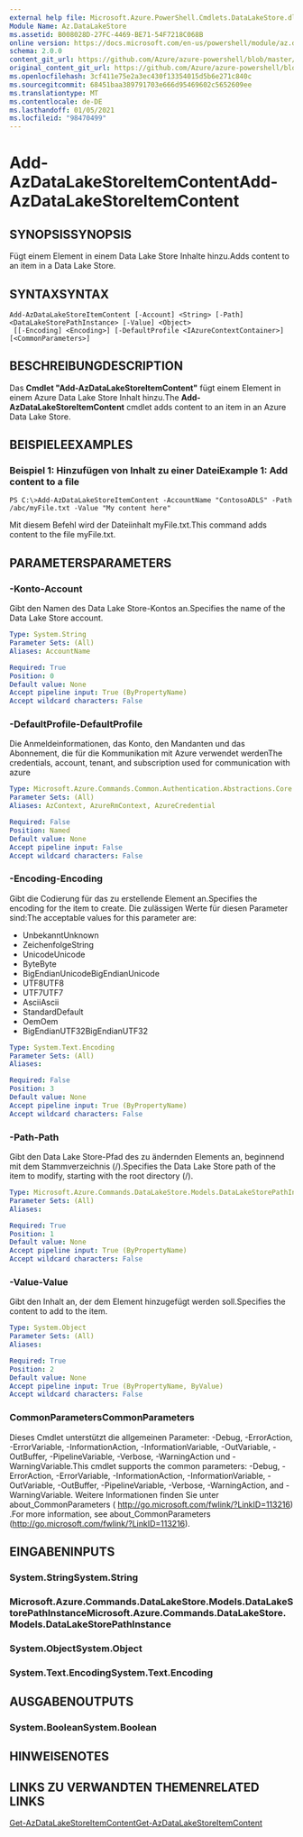 ```yaml
---
external help file: Microsoft.Azure.PowerShell.Cmdlets.DataLakeStore.dll-Help.xml
Module Name: Az.DataLakeStore
ms.assetid: B008028D-27FC-4469-BE71-54F7218C068B
online version: https://docs.microsoft.com/en-us/powershell/module/az.datalakestore/add-azdatalakestoreitemcontent
schema: 2.0.0
content_git_url: https://github.com/Azure/azure-powershell/blob/master/src/DataLakeStore/DataLakeStore/help/Add-AzDataLakeStoreItemContent.md
original_content_git_url: https://github.com/Azure/azure-powershell/blob/master/src/DataLakeStore/DataLakeStore/help/Add-AzDataLakeStoreItemContent.md
ms.openlocfilehash: 3cf411e75e2a3ec430f13354015d5b6e271c840c
ms.sourcegitcommit: 68451baa389791703e666d95469602c5652609ee
ms.translationtype: MT
ms.contentlocale: de-DE
ms.lasthandoff: 01/05/2021
ms.locfileid: "98470499"
---
```

# <span data-ttu-id="75c2d-101">Add-AzDataLakeStoreItemContent</span><span class="sxs-lookup"><span data-stu-id="75c2d-101">Add-AzDataLakeStoreItemContent</span></span>

## <span data-ttu-id="75c2d-102">SYNOPSIS</span><span class="sxs-lookup"><span data-stu-id="75c2d-102">SYNOPSIS</span></span>
<span data-ttu-id="75c2d-103">Fügt einem Element in einem Data Lake Store Inhalte hinzu.</span><span class="sxs-lookup"><span data-stu-id="75c2d-103">Adds content to an item in a Data Lake Store.</span></span>

## <span data-ttu-id="75c2d-104">SYNTAX</span><span class="sxs-lookup"><span data-stu-id="75c2d-104">SYNTAX</span></span>

```
Add-AzDataLakeStoreItemContent [-Account] <String> [-Path] <DataLakeStorePathInstance> [-Value] <Object>
 [[-Encoding] <Encoding>] [-DefaultProfile <IAzureContextContainer>] [<CommonParameters>]
```

## <span data-ttu-id="75c2d-105">BESCHREIBUNG</span><span class="sxs-lookup"><span data-stu-id="75c2d-105">DESCRIPTION</span></span>
<span data-ttu-id="75c2d-106">Das **Cmdlet "Add-AzDataLakeStoreItemContent"** fügt einem Element in einem Azure Data Lake Store Inhalt hinzu.</span><span class="sxs-lookup"><span data-stu-id="75c2d-106">The **Add-AzDataLakeStoreItemContent** cmdlet adds content to an item in an Azure Data Lake Store.</span></span>

## <span data-ttu-id="75c2d-107">BEISPIELE</span><span class="sxs-lookup"><span data-stu-id="75c2d-107">EXAMPLES</span></span>

### <span data-ttu-id="75c2d-108">Beispiel 1: Hinzufügen von Inhalt zu einer Datei</span><span class="sxs-lookup"><span data-stu-id="75c2d-108">Example 1: Add content to a file</span></span>
```
PS C:\>Add-AzDataLakeStoreItemContent -AccountName "ContosoADLS" -Path /abc/myFile.txt -Value "My content here"
```

<span data-ttu-id="75c2d-109">Mit diesem Befehl wird der Dateiinhalt myFile.txt.</span><span class="sxs-lookup"><span data-stu-id="75c2d-109">This command adds content to the file myFile.txt.</span></span>

## <span data-ttu-id="75c2d-110">PARAMETERS</span><span class="sxs-lookup"><span data-stu-id="75c2d-110">PARAMETERS</span></span>

### <span data-ttu-id="75c2d-111">-Konto</span><span class="sxs-lookup"><span data-stu-id="75c2d-111">-Account</span></span>
<span data-ttu-id="75c2d-112">Gibt den Namen des Data Lake Store-Kontos an.</span><span class="sxs-lookup"><span data-stu-id="75c2d-112">Specifies the name of the Data Lake Store account.</span></span>

```yaml
Type: System.String
Parameter Sets: (All)
Aliases: AccountName

Required: True
Position: 0
Default value: None
Accept pipeline input: True (ByPropertyName)
Accept wildcard characters: False
```

### <span data-ttu-id="75c2d-113">-DefaultProfile</span><span class="sxs-lookup"><span data-stu-id="75c2d-113">-DefaultProfile</span></span>
<span data-ttu-id="75c2d-114">Die Anmeldeinformationen, das Konto, den Mandanten und das Abonnement, die für die Kommunikation mit Azure verwendet werden</span><span class="sxs-lookup"><span data-stu-id="75c2d-114">The credentials, account, tenant, and subscription used for communication with azure</span></span>

```yaml
Type: Microsoft.Azure.Commands.Common.Authentication.Abstractions.Core.IAzureContextContainer
Parameter Sets: (All)
Aliases: AzContext, AzureRmContext, AzureCredential

Required: False
Position: Named
Default value: None
Accept pipeline input: False
Accept wildcard characters: False
```

### <span data-ttu-id="75c2d-115">-Encoding</span><span class="sxs-lookup"><span data-stu-id="75c2d-115">-Encoding</span></span>
<span data-ttu-id="75c2d-116">Gibt die Codierung für das zu erstellende Element an.</span><span class="sxs-lookup"><span data-stu-id="75c2d-116">Specifies the encoding for the item to create.</span></span>
<span data-ttu-id="75c2d-117">Die zulässigen Werte für diesen Parameter sind:</span><span class="sxs-lookup"><span data-stu-id="75c2d-117">The acceptable values for this parameter are:</span></span>
- <span data-ttu-id="75c2d-118">Unbekannt</span><span class="sxs-lookup"><span data-stu-id="75c2d-118">Unknown</span></span>
- <span data-ttu-id="75c2d-119">Zeichenfolge</span><span class="sxs-lookup"><span data-stu-id="75c2d-119">String</span></span>
- <span data-ttu-id="75c2d-120">Unicode</span><span class="sxs-lookup"><span data-stu-id="75c2d-120">Unicode</span></span>
- <span data-ttu-id="75c2d-121">Byte</span><span class="sxs-lookup"><span data-stu-id="75c2d-121">Byte</span></span>
- <span data-ttu-id="75c2d-122">BigEndianUnicode</span><span class="sxs-lookup"><span data-stu-id="75c2d-122">BigEndianUnicode</span></span>
- <span data-ttu-id="75c2d-123">UTF8</span><span class="sxs-lookup"><span data-stu-id="75c2d-123">UTF8</span></span>
- <span data-ttu-id="75c2d-124">UTF7</span><span class="sxs-lookup"><span data-stu-id="75c2d-124">UTF7</span></span>
- <span data-ttu-id="75c2d-125">Ascii</span><span class="sxs-lookup"><span data-stu-id="75c2d-125">Ascii</span></span>
- <span data-ttu-id="75c2d-126">Standard</span><span class="sxs-lookup"><span data-stu-id="75c2d-126">Default</span></span>
- <span data-ttu-id="75c2d-127">Oem</span><span class="sxs-lookup"><span data-stu-id="75c2d-127">Oem</span></span>
- <span data-ttu-id="75c2d-128">BigEndianUTF32</span><span class="sxs-lookup"><span data-stu-id="75c2d-128">BigEndianUTF32</span></span>

```yaml
Type: System.Text.Encoding
Parameter Sets: (All)
Aliases:

Required: False
Position: 3
Default value: None
Accept pipeline input: True (ByPropertyName)
Accept wildcard characters: False
```

### <span data-ttu-id="75c2d-129">-Path</span><span class="sxs-lookup"><span data-stu-id="75c2d-129">-Path</span></span>
<span data-ttu-id="75c2d-130">Gibt den Data Lake Store-Pfad des zu ändernden Elements an, beginnend mit dem Stammverzeichnis (/).</span><span class="sxs-lookup"><span data-stu-id="75c2d-130">Specifies the Data Lake Store path of the item to modify, starting with the root directory (/).</span></span>

```yaml
Type: Microsoft.Azure.Commands.DataLakeStore.Models.DataLakeStorePathInstance
Parameter Sets: (All)
Aliases:

Required: True
Position: 1
Default value: None
Accept pipeline input: True (ByPropertyName)
Accept wildcard characters: False
```

### <span data-ttu-id="75c2d-131">-Value</span><span class="sxs-lookup"><span data-stu-id="75c2d-131">-Value</span></span>
<span data-ttu-id="75c2d-132">Gibt den Inhalt an, der dem Element hinzugefügt werden soll.</span><span class="sxs-lookup"><span data-stu-id="75c2d-132">Specifies the content to add to the item.</span></span>

```yaml
Type: System.Object
Parameter Sets: (All)
Aliases:

Required: True
Position: 2
Default value: None
Accept pipeline input: True (ByPropertyName, ByValue)
Accept wildcard characters: False
```

### <span data-ttu-id="75c2d-133">CommonParameters</span><span class="sxs-lookup"><span data-stu-id="75c2d-133">CommonParameters</span></span>
<span data-ttu-id="75c2d-134">Dieses Cmdlet unterstützt die allgemeinen Parameter: -Debug, -ErrorAction, -ErrorVariable, -InformationAction, -InformationVariable, -OutVariable, -OutBuffer, -PipelineVariable, -Verbose, -WarningAction und -WarningVariable.</span><span class="sxs-lookup"><span data-stu-id="75c2d-134">This cmdlet supports the common parameters: -Debug, -ErrorAction, -ErrorVariable, -InformationAction, -InformationVariable, -OutVariable, -OutBuffer, -PipelineVariable, -Verbose, -WarningAction, and -WarningVariable.</span></span> <span data-ttu-id="75c2d-135">Weitere Informationen finden Sie unter about_CommonParameters ( http://go.microsoft.com/fwlink/?LinkID=113216) .</span><span class="sxs-lookup"><span data-stu-id="75c2d-135">For more information, see about_CommonParameters (http://go.microsoft.com/fwlink/?LinkID=113216).</span></span>

## <span data-ttu-id="75c2d-136">EINGABEN</span><span class="sxs-lookup"><span data-stu-id="75c2d-136">INPUTS</span></span>

### <span data-ttu-id="75c2d-137">System.String</span><span class="sxs-lookup"><span data-stu-id="75c2d-137">System.String</span></span>

### <span data-ttu-id="75c2d-138">Microsoft.Azure.Commands.DataLakeStore.Models.DataLakeStorePathInstance</span><span class="sxs-lookup"><span data-stu-id="75c2d-138">Microsoft.Azure.Commands.DataLakeStore.Models.DataLakeStorePathInstance</span></span>

### <span data-ttu-id="75c2d-139">System.Object</span><span class="sxs-lookup"><span data-stu-id="75c2d-139">System.Object</span></span>

### <span data-ttu-id="75c2d-140">System.Text.Encoding</span><span class="sxs-lookup"><span data-stu-id="75c2d-140">System.Text.Encoding</span></span>

## <span data-ttu-id="75c2d-141">AUSGABEN</span><span class="sxs-lookup"><span data-stu-id="75c2d-141">OUTPUTS</span></span>

### <span data-ttu-id="75c2d-142">System.Boolean</span><span class="sxs-lookup"><span data-stu-id="75c2d-142">System.Boolean</span></span>

## <span data-ttu-id="75c2d-143">HINWEISE</span><span class="sxs-lookup"><span data-stu-id="75c2d-143">NOTES</span></span>

## <span data-ttu-id="75c2d-144">LINKS ZU VERWANDTEN THEMEN</span><span class="sxs-lookup"><span data-stu-id="75c2d-144">RELATED LINKS</span></span>

[<span data-ttu-id="75c2d-145">Get-AzDataLakeStoreItemContent</span><span class="sxs-lookup"><span data-stu-id="75c2d-145">Get-AzDataLakeStoreItemContent</span></span>](./Get-AzDataLakeStoreItemContent.md)


